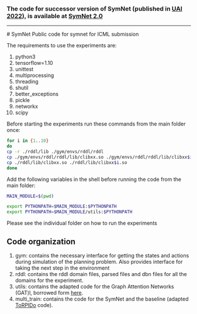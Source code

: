 ### The code for successor version of SymNet (published in [UAI 2022](https://openreview.net/forum?id=BWgudIo9g9)), is available at [SymNet 2.0](https://github.com/dair-iitd/symnet2)

<hr/>
# SymNet
Public code for symnet for ICML submission


The requirements to use the experiments are:
1. python3
2. tensorflow=1.10
3. unittest
4. multiprocessing
5. threading
6. shutil
7. better_exceptions
8. pickle
9. networkx
10. scipy

Before starting the experiments run these commands from the main folder once:

```sh
for i in {1..10}
do
cp -r ./rddl/lib ./gym/envs/rddl/rddl
cp ./gym/envs/rddl/rddl/lib/clibxx.so ./gym/envs/rddl/rddl/lib/clibxx$i.so
cp ./rddl/lib/clibxx.so ./rddl/lib/clibxx$i.so
done
```
Add the following variables in the shell before running the code from the main folder:

```sh
MAIN_MODULE=$(pwd)

export PYTHONPATH=$MAIN_MODULE:$PYTHONPATH
export PYTHONPATH=$MAIN_MODULE/utils:$PYTHONPATH
```

Please see the individual folder on how to run the experiments

## Code organization

1. gym: contains the necessary interface for getting the states and actions during simulation of the planning problem. Also provides interface for taking the next step in the environment
2. rddl: contains the rddl domain files, parsed files and dbn files for all the domains for the experiment.
3. utils: contains the adapted code for the Graph Attention Networks (GAT)l, borrowed form [here](https://github.com/PetarV-/GAT).
4. multi_train: contains the code for the SymNet and the baseline  (adapted [ToRPIDo](https://github.com/dair-iitd/torpido) code).
